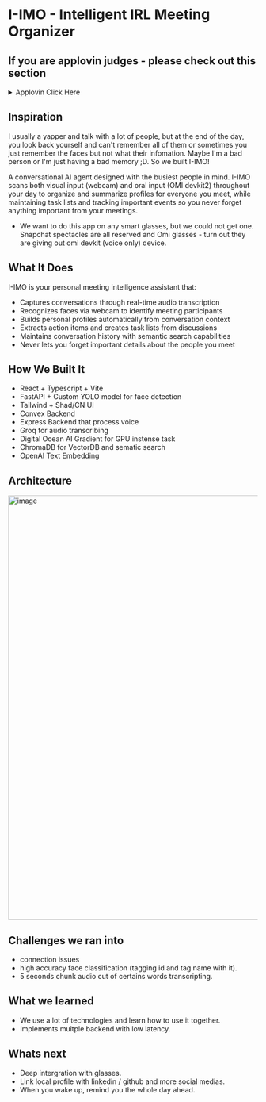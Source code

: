 # I-IMO - Intelligent IRL Meeting Organizer

## If you are applovin judges - please check out this section
<details>

<summary>Applovin Click Here</summary>

The readme for applovin's challange is located at `applovin` folder. You can also [click here](https://github.com/satvikprasad/imo-calhacks/tree/master/applovin)
</details>


## Inspiration
I usually a yapper and talk with a lot of people, but at the end of the day, you look back yourself and can't remember all of them or sometimes you just remember the faces but not what their infomation. Maybe I'm a bad person or I'm just having a bad memory ;D. So we built I-IMO!

A conversational AI agent designed with the busiest people in mind. I-IMO scans both visual input (webcam) and oral input (OMI devkit2) throughout your day to organize and summarize profiles for everyone you meet, while maintaining task lists and tracking important events so you never forget anything important from your meetings.

- We want to do this app on any smart glasses, but we could not get one. Snapchat spectacles are all reserved and Omi glasses - turn out they are giving out omi devkit (voice only) device.

## What It Does
I-IMO is your personal meeting intelligence assistant that:

- Captures conversations through real-time audio transcription
- Recognizes faces via webcam to identify meeting participants
- Builds personal profiles automatically from conversation context
- Extracts action items and creates task lists from discussions
- Maintains conversation history with semantic search capabilities
- Never lets you forget important details about the people you meet


## How We Built It
- React + Typescript + Vite
- FastAPI + Custom YOLO model for face detection
- Tailwind + Shad/CN UI
- Convex Backend
- Express Backend that process voice
- Groq for audio transcribing
- Digital Ocean AI Gradient for GPU instense task
- ChromaDB for VectorDB and sematic search
- OpenAI Text Embedding

## Architecture
<img width="1282" height="855" alt="image" src="https://github.com/user-attachments/assets/96eb66ad-cd64-4200-9816-2d2ac04b85ad" />


## Challenges we ran into

- connection issues
- high accuracy face classification (tagging id and tag name with it).
- 5 seconds chunk audio cut of certains words transcripting.


## What we learned
- We use a lot of technologies and learn how to use it together.
- Implements muitple backend with low latency.

## Whats next
- Deep intergration with glasses.
- Link local profile with linkedin / github and more social medias.
- When you wake up, remind you the whole day ahead.
